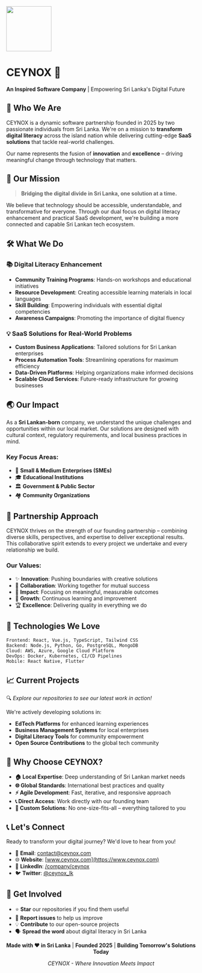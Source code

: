 <img src="https://r2cdn.perplexity.ai/pplx-full-logo-primary-dark%402x.png" class="logo" width="120"/>

# CEYNOX 🚀

**An Inspired Software Company** | Empowering Sri Lanka's Digital Future

## 🌟 Who We Are

CEYNOX is a dynamic software partnership founded in 2025 by two passionate individuals from Sri Lanka. We're on a mission to **transform digital literacy** across the island nation while delivering cutting-edge **SaaS solutions** that tackle real-world challenges.

Our name represents the fusion of **innovation** and **excellence** – driving meaningful change through technology that matters.

## 🎯 Our Mission

> **Bridging the digital divide in Sri Lanka, one solution at a time.**

We believe that technology should be accessible, understandable, and transformative for everyone. Through our dual focus on digital literacy enhancement and practical SaaS development, we're building a more connected and capable Sri Lankan tech ecosystem.

## 🛠️ What We Do

### 📚 Digital Literacy Enhancement

- **Community Training Programs**: Hands-on workshops and educational initiatives
- **Resource Development**: Creating accessible learning materials in local languages
- **Skill Building**: Empowering individuals with essential digital competencies
- **Awareness Campaigns**: Promoting the importance of digital fluency


### 💡 SaaS Solutions for Real-World Problems

- **Custom Business Applications**: Tailored solutions for Sri Lankan enterprises
- **Process Automation Tools**: Streamlining operations for maximum efficiency
- **Data-Driven Platforms**: Helping organizations make informed decisions
- **Scalable Cloud Services**: Future-ready infrastructure for growing businesses


## 🌏 Our Impact

As a **Sri Lankan-born** company, we understand the unique challenges and opportunities within our local market. Our solutions are designed with cultural context, regulatory requirements, and local business practices in mind.

### Key Focus Areas:

- 🏢 **Small \& Medium Enterprises (SMEs)**
- 🎓 **Educational Institutions**
- 🏛️ **Government \& Public Sector**
- 🏘️ **Community Organizations**


## 🤝 Partnership Approach

CEYNOX thrives on the strength of our founding partnership – combining diverse skills, perspectives, and expertise to deliver exceptional results. This collaborative spirit extends to every project we undertake and every relationship we build.

### Our Values:

- ✨ **Innovation**: Pushing boundaries with creative solutions
- 🤝 **Collaboration**: Working together for mutual success
- 🎯 **Impact**: Focusing on meaningful, measurable outcomes
- 🌱 **Growth**: Continuous learning and improvement
- 🏆 **Excellence**: Delivering quality in everything we do


## 🚀 Technologies We Love

```
Frontend: React, Vue.js, TypeScript, Tailwind CSS
Backend: Node.js, Python, Go, PostgreSQL, MongoDB
Cloud: AWS, Azure, Google Cloud Platform
DevOps: Docker, Kubernetes, CI/CD Pipelines
Mobile: React Native, Flutter
```


## 📈 Current Projects

🔍 *Explore our repositories to see our latest work in action!*

We're actively developing solutions in:

- **EdTech Platforms** for enhanced learning experiences
- **Business Management Systems** for local enterprises
- **Digital Literacy Tools** for community empowerment
- **Open Source Contributions** to the global tech community


## 🌟 Why Choose CEYNOX?

- **🏠 Local Expertise**: Deep understanding of Sri Lankan market needs
- **🌐 Global Standards**: International best practices and quality
- **⚡ Agile Development**: Fast, iterative, and responsive approach
- **📞 Direct Access**: Work directly with our founding team
- **🎨 Custom Solutions**: No one-size-fits-all – everything tailored to you


## 📞 Let's Connect

Ready to transform your digital journey? We'd love to hear from you!

- 📧 **Email**: [contact@ceynox.com](mailto:contact@ceynox.com)
- 🌐 **Website**: [www.ceynox.com](https://www.ceynox.com)
- 📱 **LinkedIn**: [/company/ceynox](https://linkedin.com/company/ceynox)
- 🐦 **Twitter**: [@ceynox_lk](https://twitter.com/ceynox_lk)


## 🤝 Get Involved

- ⭐ **Star** our repositories if you find them useful
- 🐛 **Report issues** to help us improve
- 💡 **Contribute** to our open-source projects
- 🗣️ **Spread the word** about digital literacy in Sri Lanka

<div align="center">

**Made with ❤️ in Sri Lanka** | **Founded 2025** | **Building Tomorrow's Solutions Today**

*CEYNOX - Where Innovation Meets Impact*

</div>
